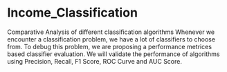 # Income_Classification

Comparative Analysis of different classification algorithms 
Whenever we encounter a classification problem, we have a lot of classifiers to choose from. To debug this problem, we are proposing a performance metrices based classifier evaluation. We will validate the performance of algorithms using Precision, Recall, F1 Score, ROC Curve and AUC Score.
